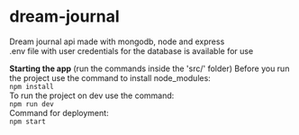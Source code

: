 # dream-journal

Dream journal api made with mongodb, node and express  
.env file with user credentials for the database is available for use

**Starting the app** (run the commands inside the 'src/' folder)
Before you run the project use the command to install node_modules:  
`npm install`  
To run the project on dev use the command:  
`npm run dev`  
Command for deployment:  
`npm start`
